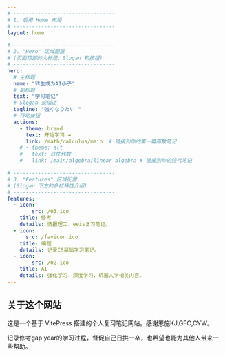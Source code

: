 ```yaml
---
# ---------------------------------
# 1. 启用 Home 布局
# ---------------------------------
layout: home

# ---------------------------------
# 2. "Hero" 区域配置
# (页面顶部的大标题、Slogan 和按钮)
# ---------------------------------
hero:
  # 主标题
  name: "转生成为AI小子"
  # 副标题
  text: "学习笔记"
  # Slogan 或描述
  tagline: "強くなりたい "
  # 行动按钮
  actions:
    - theme: brand
      text: 开始学习 →
      link: /math/calculus/main  # 链接到你的第一篇高数笔记
    # - theme: alt
    #   text: 线性代数
    #   link: /main/algebra/linear algebra # 链接到你的线代笔记

# ---------------------------------
# 3. "Features" 区域配置
# (Slogan 下方的多栏特性介绍)
# ---------------------------------
features:
  - icon: 
        src: /03.ico
    title: 修考
    details: 情报理工，eeis复习笔记。
  - icon: 
      src: /favicon.ico
    title: 编程
    details: 记录CS基础学习笔记。
  - icon: 
        src: /02.ico
    title: AI
    details: 强化学习，深度学习，机器人学相关内容。
---
```



## 关于这个网站

这是一个基于 VitePress 搭建的个人复习笔记网站。感谢恩施KJ,GFC,CYW。

记录修考gap year的学习过程，督促自己日拱一卒，也希望也能为其他人带来一些帮助。

